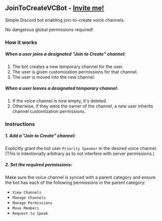## JoinToCreateVCBot - [Invite me!](https://discord.com/oauth2/authorize?client_id=1289098871909384202)
Simple Discord bot enabling join-to-create voice channels.

No dangerous global permissions required!

### How it works
##### When a user joins a designated "Join to Create" channel:
1. The bot creates a new temporary channel for the user.
2. The user is given customization permissions for that channel.
3. The user is moved into the new channel.

##### When a user leaves a designated temporary channel:
1. If the voice channel is now empty, it's deleted.
2. Otherwise, if they were the owner of the channel, a new user inherits channel customization permissions.

### Instructions
##### 1. Add a "Join to Create" channel:
Explicitly grant the bot user `Priority Speaker` in the desired voice channel. (This is intentionally arbitrary as to not interfere with server permissions.)

##### 2. Set the required permissions:
Make sure the voice channel is synced with a parent category and ensure the bot has each of the following permissions in the parent category:
- `View Channels`
- `Manage Channels`
- `Manage Permissions`
- `Move Members`
- `Request to Speak`
